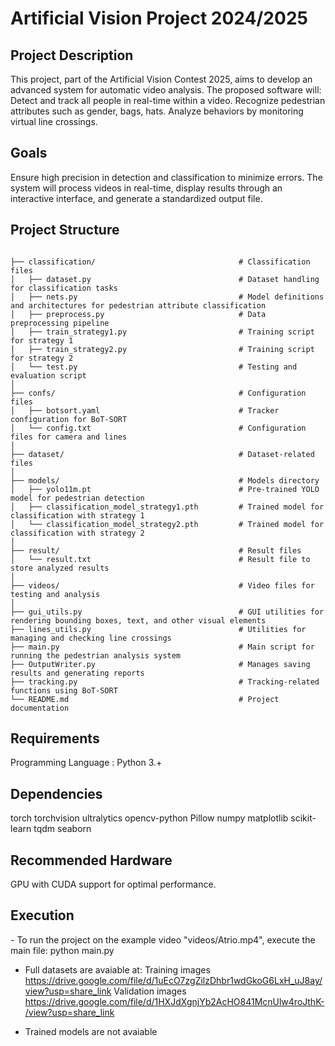 <h1> Artificial Vision Project 2024/2025 </h1>

<h2> Project Description </h2>
This project, part of the Artificial Vision Contest 2025, aims to develop an advanced system for automatic video analysis.
The proposed software will:
Detect and track all people in real-time within a video.
Recognize pedestrian attributes such as gender, bags, hats.
Analyze behaviors by monitoring virtual line crossings.

<h2> Goals </h2>
Ensure high precision in detection and classification to minimize errors. The system will process videos in real-time, display results through an interactive interface, and generate a standardized output file.

<h2> Project Structure </h2> 

```plaintext

├── classification/                                # Classification files
│   ├── dataset.py                                 # Dataset handling for classification tasks
│   ├── nets.py                                    # Model definitions and architectures for pedestrian attribute classification
│   ├── preprocess.py                              # Data preprocessing pipeline
│   ├── train_strategy1.py                         # Training script for strategy 1
│   ├── train_strategy2.py                         # Training script for strategy 2
│   └── test.py                                    # Testing and evaluation script
│
├── confs/                                         # Configuration files
│   ├── botsort.yaml                               # Tracker configuration for BoT-SORT
│   └── config.txt                                 # Configuration files for camera and lines
│
├── dataset/                                       # Dataset-related files
│
├── models/                                        # Models directory
│   ├── yolo11m.pt                                 # Pre-trained YOLO model for pedestrian detection
│   ├── classification_model_strategy1.pth         # Trained model for classification with strategy 1
│   └── classification_model_strategy2.pth         # Trained model for classification with strategy 2
│
├── result/                                        # Result files
│   └── result.txt                                 # Result file to store analyzed results
│
├── videos/                                        # Video files for testing and analysis
│
├── gui_utils.py                                   # GUI utilities for rendering bounding boxes, text, and other visual elements
├── lines_utils.py                                 # Utilities for managing and checking line crossings
├── main.py                                        # Main script for running the pedestrian analysis system
├── OutputWriter.py                                # Manages saving results and generating reports
├── tracking.py                                    # Tracking-related functions using BoT-SORT
└── README.md                                      # Project documentation

```

<h2> Requirements </h2>
Programming Language : Python 3.+

<h2> Dependencies </h2>
torch
torchvision
ultralytics
opencv-python
Pillow
numpy
matplotlib
scikit-learn
tqdm
seaborn

<h2> Recommended Hardware </h2>
GPU with CUDA support for optimal performance.

<h2> Execution </h2>
- To run the project on the example video "videos/Atrio.mp4", execute the main file:
  python main.py
  
- Full datasets are avaiable at:
    Training images
    https://drive.google.com/file/d/1uEcO7zgZilzDhbr1wdGkoG6LxH_uJ8ay/view?usp=share_link
    Validation images
    https://drive.google.com/file/d/1HXJdXgnjYb2AcHO841McnUlw4roJthK-/view?usp=share_link
  
- Trained models are not avaiable

